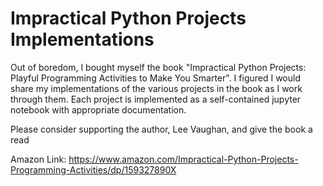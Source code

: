 # Impractical Python Projects Implementations

Out of boredom, I bought myself the book "Impractical Python Projects: Playful Programming Activities to Make You Smarter". I figured I would share my implementations of the various projects in the book as I work through them. Each project is implemented as a self-contained jupyter notebook with appropriate documentation. 

Please consider supporting the author, Lee Vaughan, and give the book a read

Amazon Link: https://www.amazon.com/Impractical-Python-Projects-Programming-Activities/dp/159327890X